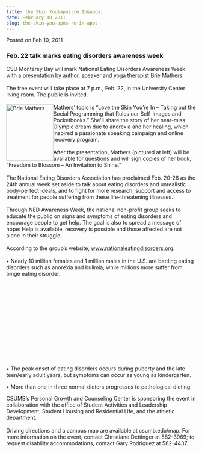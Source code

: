 ```yaml
---
title: the Skin You&apos;re In&apos;
date: February 10 2011
slug: the-skin-you-apos-re-in-apos-
---
```





<span class="date">Posted on Feb 10, 2011    </span>
<h3>Feb. 22 talk marks eating disorders awareness week</h3>
<p>CSU Monterey Bay will mark National Eating Disorders Awareness
Week with a presentation by author, speaker and yoga therapist Brie
Mathers.<br>
<br>
The free event will take place at 7 p.m., Feb. 22, in the
University Center living room. The public is invited.<br>
<br>
<img alt="Brie Mathers" src="http://news.csumb.edu/sites/default/files/65/attachments/news/images/mathers.jpg" style="float:left; width:125px; height:150px">Mathers&#x2019; topic is
&#x201C;Love the Skin You&#x2019;re In &#x2013; Taking out the Social Programming that
Rules our Self-Images and Pocketbooks.&#x201D; She&#x2019;ll share the story of
her near-miss Olympic dream due to anorexia and her healing, which
inspired a passionate speaking campaign and online recovery
program.<br>
<br>
After the presentation, Mathers (pictured at left) will be
available for questions and will sign copies of her book, &#x201C;Freedom
to Blossom &#x2013; An Invitation to Shine.&#x201D;<br>
<br>
The National Eating Disorders Association has proclaimed Feb. 20-26
as the 24th annual week set aside to talk about eating disorders
and unrealistic body-perfect ideals, and to fight for more
research, support and access to treatment for people suffering from
these life-threatening illnesses.<br>
<br>
Through NED Awareness Week, the national non-profit group seeks to
educate the public on signs and symptoms of eating disorders and
encourage people to get help. The goal is also to spread a message
of hope: Help is available, recovery is possible and those affected
are not alone in their struggle.<br>
<br>
According to the group&#x2019;s website, <a href="http://www.nationaleatingdisorders.org" title="www.nationaleatingdisorders.org:">www.nationaleatingdisorders.org:</a><br>

<br>
&#x2022; Nearly 10 million females and 1 million males in the U.S. are
battling eating disorders such as anorexia and bulimia, while
millions more suffer from binge eating disorder.</br></br></br></br></br></br></br></br></br></br></img></br></br></br></br></p>
<p>&#x2022; The peak onset of eating disorders occurs during puberty and
the late teen/early adult years, but symptoms can occur as young as
kindergarten.</p>
<p>&#x2022; More than one in three normal dieters progresses to
pathological dieting.</p>
<p>CSUMB&#x2019;s Personal Growth and Counseling Center is sponsoring the
event in collaboration with the office of Student Activities and
Leadership Development, Student Housing and Residential Life, and
the athletic department.<br>
<br>
Driving directions and a campus map are available at csumb.edu/map.
For more information on the event, contact Christiane Dettinger at
582-3969; to request disability accommodations, contact Gary
Rodriguez at 582-4437.<br>
&#xA0;</br></br></br></p>





